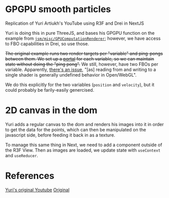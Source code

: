 # GPGPU smooth particles
Replication of Yuri Artiukh's YouTube using R3F and Drei in NextJS

Yuri is doing this in pure ThreeJS, and bases his GPGPU function on the
example from [`jsm/misc/GPUComputationRenderer`][2]; however, we have 
access to FBO capabilities in Drei, so use those.

~~The original example runs two render targets per "variable" and ping-pongs
between them. We set up a [portal][3] for each variable, so we can 
maintain state without doing the "ping pong".~~ We still, however, have two
FBOs per variable. Apparently, [there's an issue][4], "[as] reading from and
writing to a single shader is generally undefined behavior in Open/WebGL".

We do this explicitly for the two variables (`position` and `velocity`), but
it could probably be farily-easily genercised.

# 2D canvas in the dom
Yuri adds a regular canvas to the dom and renders his images into it in order
to get the data for the points, which can then be manipulated on the javascript
side, before feeding it back in as a texture.

To manage this same thing in Next, we need to add a component outside of the
R3F View. Then as images are loaded, we update state with `useContext` and
`useReducer`.

# References
[Yuri's original Youtube][1]
[Original](https://ddd.live/)

[1]: https://www.youtube.com/live/UnaGGWV3KL4?si=Xngj58e2W2tiRsaM
[2]: https://github.com/mrdoob/three.js/blob/master/examples/jsm/misc/GPUComputationRenderer.js
[3]: https://r3f.docs.pmnd.rs/tutorials/v8-migration-guide#createportal-creates-a-state-enclave
[4]: https://github.com/pmndrs/react-three-fiber/discussions/2474